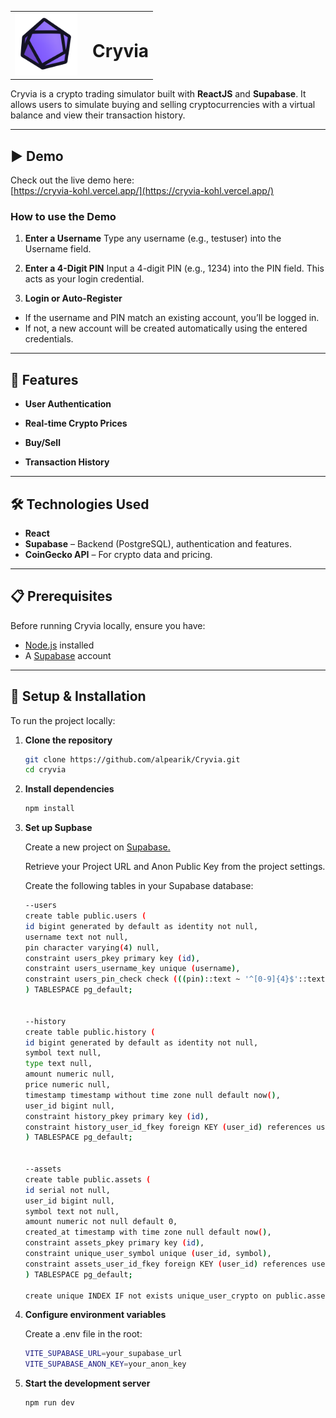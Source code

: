 <table>
  <tr>
    <td><img src="src/assets/logo.png" width="100" alt="Cryvia Logo" /></td>
    <td><h1 style="margin-left: 10px;">Cryvia</h1></td>
  </tr>
</table>



Cryvia is a crypto trading simulator built with **ReactJS** and **Supabase**. It allows users to simulate buying and selling cryptocurrencies with a virtual balance and view their transaction history.

---

## ▶ Demo

Check out the live demo here:  
[https://cryvia-kohl.vercel.app/](https://cryvia-kohl.vercel.app/)

### How to use the Demo

1. **Enter a Username**
Type any username (e.g., testuser) into the Username field.

2. **Enter a 4-Digit PIN**
Input a 4-digit PIN (e.g., 1234) into the PIN field. This acts as your login credential.

3. **Login or Auto-Register**
- If the username and PIN match an existing account, you’ll be logged in.
- If not, a new account will be created automatically using the entered credentials.

---


## 🚀 Features

- **User Authentication**  

- **Real-time Crypto Prices**   

- **Buy/Sell**  

- **Transaction History**  

---

## 🛠 Technologies Used

- **React** 
- **Supabase** – Backend (PostgreSQL), authentication and features.
- **CoinGecko API** – For crypto data and pricing.

---

## 📋 Prerequisites

Before running Cryvia locally, ensure you have:

- [Node.js](https://nodejs.org/) installed  
- A [Supabase](https://supabase.com/) account

---

## 🧰 Setup & Installation

To run the project locally:

1. **Clone the repository**

   ```bash
   git clone https://github.com/alpearik/Cryvia.git
   cd cryvia

2. **Install dependencies**
   
    ```bash
    npm install
    
3. **Set up Supbase**
   
    Create a new project on <a href="https://supabase.com">Supabase.</a>

    Retrieve your Project URL and Anon Public Key from the project settings.

    Create the following tables in your Supabase database:

    ```bash
    --users
    create table public.users (
    id bigint generated by default as identity not null,
    username text not null,
    pin character varying(4) null,
    constraint users_pkey primary key (id),
    constraint users_username_key unique (username),
    constraint users_pin_check check (((pin)::text ~ '^[0-9]{4}$'::text))
    ) TABLESPACE pg_default;
   

    --history
    create table public.history (
    id bigint generated by default as identity not null,
    symbol text null,
    type text null,
    amount numeric null,
    price numeric null,
    timestamp timestamp without time zone null default now(),
    user_id bigint null,
    constraint history_pkey primary key (id),
    constraint history_user_id_fkey foreign KEY (user_id) references users (id)
    ) TABLESPACE pg_default;


    --assets
    create table public.assets (
    id serial not null,
    user_id bigint null,
    symbol text not null,
    amount numeric not null default 0,
    created_at timestamp with time zone null default now(),
    constraint assets_pkey primary key (id),
    constraint unique_user_symbol unique (user_id, symbol),
    constraint assets_user_id_fkey foreign KEY (user_id) references users (id) on delete CASCADE
    ) TABLESPACE pg_default;

    create unique INDEX IF not exists unique_user_crypto on public.assets using btree (user_id, symbol) TABLESPACE pg_default;
    
5. **Configure environment variables**

   Create a .env file in the root:

   ```bash
   VITE_SUPABASE_URL=your_supabase_url
   VITE_SUPABASE_ANON_KEY=your_anon_key

6. **Start the development server**

   ```bash
   npm run dev
